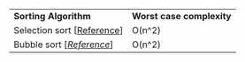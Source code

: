 <table>
  <tr>
    <td><strong>Sorting Algorithm </strong></td>
    <td><strong>Worst case complexity</strong></td>
  <tr>
  <tr>
    <td>Selection sort [<a href="./selectionSort.cpp">Reference</a>]</td>
    <td>O(n^2)</td>
  <tr>
  <tr>
    <td>Bubble sort [<a href="./bubbleSort.cpp"><i>Reference</i></a>]</td>
    <td>O(n^2)</td>
  <tr>
<table>
